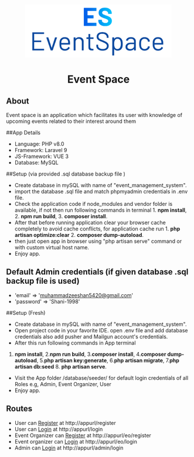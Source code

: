 <p align="center">
<a href="https://laravel.com" target="_blank"><img src="./logo-colored.png" width="400" alt="App logo"></a></p>

<h1 align="center">Event Space</h1>  

## About 

Event space is an application which facilitates its user with knowledge of upcoming events related to their interest around them

##App Details

- Language: PHP v8.0 
- Framework: Laravel 9
- JS-Framework: VUE 3
- Database: MySQL


##Setup (via provided .sql database backup file )

- Create database in mySQL with name of "event_management_system".
- import the database .sql file and match phpmyadmin credentials in .env file.
- Check the application code if node_modules and vendor folder is available, if not then run following commands in terminal 1. **npm install**, 2. **npm run build**, 3. **composer install**.
- After that before running application clear your browser cache completely to avoid cache conflicts, for application cache run 1. **php artisan optimize:clear** 2. **composer dump-autoload**.
- then just open app in browser using "php artisan serve" command or with custom virtual host name.
- Enjoy app.

## Default Admin credentials (if given database .sql backup file is used)

- 'email' => 'muhammadzeeshan5420@gmail.com'
- 'password' => 'Shani-1998'


##Setup (Fresh)

- Create database in mySQL with name of "event_management_system".
- Open project code in your favorite IDE. open .env file and add database credentials also add pusher and Mailgun account's credentials.
- After this run following commands in App terminal 
1. **npm install**, 2.**npm run build**, 3.**composer install**, 4.**composer dump-autoload**, 5.**php artisan key:generate**, 6.**php artisan migrate**, 7.**php artisan db:seed** 8. **php artisan serve**.
- Visit the App folder /database/seeder/ for  default login credentials of all Roles e.g, Admin, Event Organizer, User
- Enjoy app.


## Routes

- User can [Register](http://localhost/event-management-system/register) at http://appurl/register
- User can [Login](http://localhost/event-management-system/login)  at http://appurl/login
- Event Organizer can  [Register](http://localhost/event-management-system/eo/register) at http://appurl/eo/register
- Event organizer can [Login](http://localhost/event-management-system/eo/login) at http://appurl/eo/login
- Admin can [Login](http://localhost/event-management-system/admin/login) at http://appurl/admin/login

